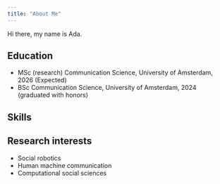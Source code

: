 ```yaml
---
title: "About Me"
---
```

Hi there, my name is Ada.

## Education
* MSc (research) Communication Science, University of Amsterdam, 2026 (Expected)
* BSc Communication Science, University of Amsterdam, 2024 (graduated with honors)

## Skills

## Research interests
* Social robotics
* Human machine communication
* Computational social sciences
